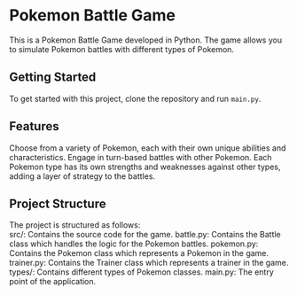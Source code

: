 # Pokemon Battle Game

This is a Pokemon Battle Game developed in Python. The game allows you to simulate Pokemon battles with different types of Pokemon.

## Getting Started

To get started with this project, clone the repository and run `main.py`.

## Features
Choose from a variety of Pokemon, each with their own unique abilities and characteristics.
Engage in turn-based battles with other Pokemon.
Each Pokemon type has its own strengths and weaknesses against other types, adding a layer of strategy to the battles.

## Project Structure
The project is structured as follows:  
src/: Contains the source code for the game.
battle.py: Contains the Battle class which handles the logic for the Pokemon battles.
pokemon.py: Contains the Pokemon class which represents a Pokemon in the game.
trainer.py: Contains the Trainer class which represents a trainer in the game.
types/: Contains different types of Pokemon classes.
main.py: The entry point of the application.
